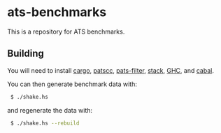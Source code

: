 # ats-benchmarks

This is a repository for ATS benchmarks.

## Building

You will need to install [cargo](https://rustup.rs/),
[patscc](http://www.ats-lang.org/Downloads.html),
[pats-filter](https://github.com/Hibou57/PostiATS-Utilities),
[stack](https://haskellstack.org/),
[GHC](https://www.haskell.org/ghc/download.html), and
[cabal](https://www.haskell.org/cabal/download.html).

You can then generate benchmark data with:

```bash
 $ ./shake.hs
```

and regenerate the data with:

```bash
 $ ./shake.hs --rebuild
```
